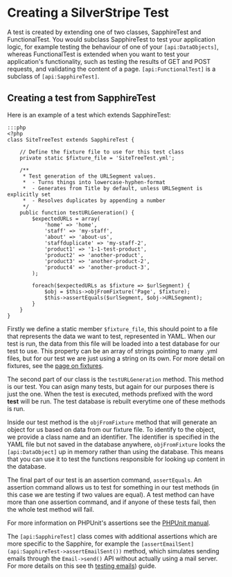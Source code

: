 # Creating a SilverStripe Test

A test is created by extending one of two classes, SapphireTest and FunctionalTest. You would subclass SapphireTest to
test your application logic, for example testing the behaviour of one of your `[api:DataObjects]`, whereas FunctionalTest
is extended when you want to test your application's functionality, such as testing the results of GET and POST requests,
and validating the content of a page. `[api:FunctionalTest]` is a subclass of `[api:SapphireTest]`.

## Creating a test from SapphireTest

Here is an example of a test which extends SapphireTest:

	:::php
	<?php
	class SiteTreeTest extends SapphireTest {

		// Define the fixture file to use for this test class
		private static $fixture_file = 'SiteTreeTest.yml';

		/**
		 * Test generation of the URLSegment values.
		 *  - Turns things into lowercase-hyphen-format
		 *  - Generates from Title by default, unless URLSegment is explicitly set
		 *  - Resolves duplicates by appending a number
		 */
		public function testURLGeneration() {
			$expectedURLs = array(
				'home' => 'home',
				'staff' => 'my-staff',
				'about' => 'about-us',
				'staffduplicate' => 'my-staff-2',
				'product1' => '1-1-test-product',
				'product2' => 'another-product',
				'product3' => 'another-product-2',
				'product4' => 'another-product-3',
			);

			foreach($expectedURLs as $fixture => $urlSegment) {
				$obj = $this->objFromFixture('Page', $fixture);
				$this->assertEquals($urlSegment, $obj->URLSegment);
			}
		}
	}

Firstly we define a static member `$fixture_file`, this should point to a file that represents the data we want to test,
represented in YAML. When our test is run, the data from this file will be loaded into a test database for our test to use.
This property can be an array of strings pointing to many .yml files, but for our test we are just using a string on its
own. For more detail on fixtures, see the [page on fixtures](fixtures).

The second part of our class is the `testURLGeneration` method. This method is our test. You can asign many tests, but
again for our purposes there is just the one. When the test is executed, methods prefixed with the word **test** will be
run. The test database is rebuilt everytime one of these methods is run.

Inside our test method is the `objFromFixture` method that will generate an object for us based on data from our fixture
file. To identify to the object, we provide a class name and an identifier. The identifier is specified in the YAML file
but not saved in the database anywhere, `objFromFixture` looks the `[api:DataObject]` up in memory rather than using the
database. This means that you can use it to test the functions responsible for looking up content in the database.

The final part of our test is an assertion command, `assertEquals`. An assertion command allows us to test for something
in our test methods (in this case we are testing if two values are equal). A test method can have more than one assertion
command, and if anyone of these tests fail, then the whole test method will fail.

For more information on PHPUnit's assertions see the [PHPUnit manual](http://www.phpunit.de/manual/current/en/api.html#api.assert).

The `[api:SapphireTest]` class comes with additional assertions which are more specific to the Sapphire, for example the
`[assertEmailSent](api:SapphireTest->assertEmailSent())` method, which simulates sending emails through the `Email->send()`
API without actually using a mail server. For more details on this see th [testing emails](testing-email)) guide.